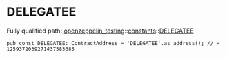 # DELEGATEE

Fully qualified path: [openzeppelin_testing](./openzeppelin_testing.md)::[constants](./openzeppelin_testing-constants.md)::[DELEGATEE](./openzeppelin_testing-constants-DELEGATEE.md)

<pre><code class="language-cairo">pub const DELEGATEE: ContractAddress = &apos;DELEGATEE&apos;.as_address(); // = 1259372039271437583685</code></pre>


